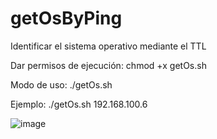 # getOsByPing
Identificar el sistema operativo mediante el TTL

Dar permisos de ejecución:
chmod +x getOs.sh

Modo de uso:
./getOs.sh <Ip>

Ejemplo:
./getOs.sh 192.168.100.6

![image](https://github.com/user-attachments/assets/3dfaac84-69e4-4f2e-bdd7-5db32dfc2fe2)



